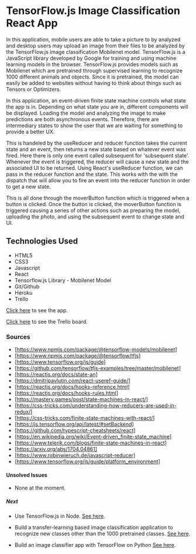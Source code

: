 # TensorFlow.js Image Classification React App

In this application, mobile users are able to take a picture to by analyzed and desktop users may upload an image from their files to be analyzed by the TensorFlow.js image classification Mobilenet model. TensorFlow.js is a JavaScript library developed by Google for training and using machine learning models in the browser. TensorFlow.js provides models such as Mobilenet which are pretrained through supervised learning to recognize 1000 different animals and objects. Since it is pretrained, the model can easily be added to websites without having to think about things such as Tensors or Optimizers.

In this application, an event-driven finite state machine controls what state the app is in. Depending on what state you are in, different components will be displayed. Loading the model and analyzing the image to make predictions are both asynchronous events. Therefore, there are intermediary states to show the user that we are waiting for something to provide a better UX.

This is handeled by the useReducer and reducer function takes the current state and an event, then returns a new state based on whatever event was fired. Here there is only one event called subsequent for 'subsequent state'. Whenever the event is triggered, the reducer will cause a new state and the associated UI to be returned. Using React's useReducer function, we can pass in the reducer function and the state. This works with the with the dispatch that will allow you to fire an event into the reducer function in order to get a new state.

This is all done through the moverButton function which is triggered when a button is clicked. Once the button is clicked, the moverButton function is triggered causing a series of other actions such as preparing the model, uploading the photo, and using the subsequent event to change state and UI.  

## Technologies Used

* HTML5
* CSS3
* Javascript
* React
* Tensorflow.js Library - Mobilenet Model
* Git/Github
* Heroku
* Trello

[Click here](https://tensorflow-react-app.herokuapp.com/) to see the app.

[Click here](https://trello.com/b/sGXQ43xi/capstone-project) to see the Trello board.

### Sources

* [https://www.npmjs.com/package/@tensorflow-models/mobilenet]
* [https://www.npmjs.com/package/@tensorflow/tfjs]
* [https://www.tensorflow.org/js/guide]
* [https://github.com/tensorflow/tfjs-examples/tree/master/mobilenet]
* [https://reactjs.org/docs/state-an]
* [https://dmitripavlutin.com/react-useref-guide/]
* [https://reactjs.org/docs/hooks-reference.html]
* [https://reactjs.org/docs/hooks-rules.html]
* [https://mastery.games/post/state-machines-in-react/]
* [https://css-tricks.com/understanding-how-reducers-are-used-in-redux/]
* [https://css-tricks.com/finite-state-machines-with-react/]
* [https://js.tensorflow.org/api/latest/#setBackend]
* [https://github.com/typescript-cheatsheets/react]
* [https://en.wikipedia.org/wiki/Event-driven_finite-state_machine]
* [https://www.telerik.com/blogs/finite-state-machines-in-react]
* [https://arxiv.org/abs/1704.04861]
* [https://www.robinwieruch.de/javascript-reducer]
* [https://www.tensorflow.org/js/guide/platform_environment]

#### Unsolved Issues

* None at the moment.

##### Next

* Use TensorFlow.js in Node. [See here](https://www.tensorflow.org/js/guide/nodejs).

* Build a transfer-learning based image classification application to recognize new classes other than the 1000 pretrained classes. [See here](https://www.tensorflow.org/js/tutorials/transfer/what_is_transfer_learning).

* Build an image classifier app with TensorFlow on Python [See here](https://www.tensorflow.org/tutorials/images/classification).
